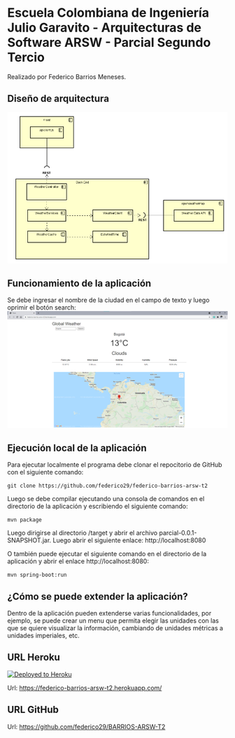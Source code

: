 # Escuela Colombiana de Ingeniería Julio Garavito - Arquitecturas de Software ARSW - Parcial Segundo Tercio

Realizado por Federico Barrios Meneses.
## Diseño de arquitectura
![](images/arquitectura.png)

## Funcionamiento de la aplicación
Se debe ingresar el nombre de la ciudad en el campo de texto y luego oprimir el botón search:
![](images/funcionamiento.png)

## Ejecución local de la aplicación
Para ejecutar localmente el programa debe clonar el repocitorio de GitHub con el siguiente comando:
```
git clone https://github.com/federico29/federico-barrios-arsw-t2
```
Luego se debe compilar ejecutando una consola de comandos en el directorio de la aplicación y escribiendo el siguiente comando:
```
mvn package
```
Luego dirigirse al directorio /target y abrir el archivo parcial-0.0.1-SNAPSHOT.jar. Luego abrir el siguiente enlace: http://localhost:8080

O también puede ejecutar el siguiente comando en el directorio de la aplicación y abrir el enlace http://localhost:8080:
```
mvn spring-boot:run
```
## ¿Cómo se puede extender la aplicación?
Dentro de la aplicación pueden extenderse varias funcionalidades, por ejemplo, se puede crear un menu que permita elegir las unidades con las que se quiere visualizar la información, cambiando de unidades métricas a unidades imperiales, etc.
## URL Heroku
[![Deployed to Heroku](https://www.herokucdn.com/deploy/button.png)](https://federico-barrios-arsw-t2.herokuapp.com/)

Url: https://federico-barrios-arsw-t2.herokuapp.com/
## URL GitHub
Url: https://github.com/federico29/BARRIOS-ARSW-T2


